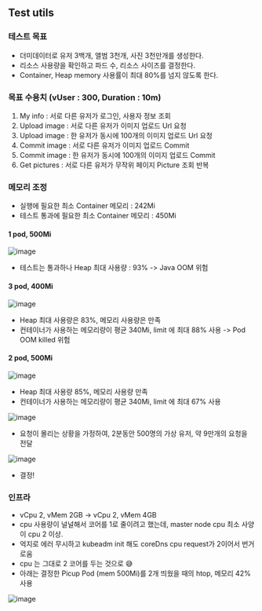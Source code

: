 ## Test utils

### 테스트 목표
- 더미데이터로 유저 3백개, 앨범 3천개, 사진 3천만개를 생성한다.
- 리소스 사용량을 확인하고 파드 수, 리소스 사이즈를 결정한다.
- Container, Heap memory 사용률이 최대 80%를 넘지 않도록 한다.

### 목표 수용치 (vUser : 300, Duration : 10m)
1. My info : 서로 다른 유저가 로그인, 사용자 정보 조회
2. Upload image : 서로 다른 유저가 이미지 업로드 Url 요청
3. Upload image : 한 유저가 동시에 100개의 이미지 업로드 Url 요청
4. Commit image : 서로 다른 유저가 이미지 업로드 Commit
5. Commit image : 한 유저가 동시에 100개의 이미지 업로드 Commit
6. Get pictures : 서로 다른 유저가 무작위 페이지 Picture 조회 반복

### 메모리 조정
- 실행에 필요한 최소 Container 메모리 : 242Mi
- 테스트 통과에 필요한 최소 Container 메모리 : 450Mi

#### 1 pod, 500Mi
![image](https://github.com/ecsimsw/pic-up/assets/46060746/eab4c571-f672-42b8-8301-00aacc70fee6)
- 테스트는 통과하나 Heap 최대 사용량 : 93% -> Java OOM 위험

#### 3 pod, 400Mi
![image](https://github.com/ecsimsw/pic-up/assets/46060746/9ec16999-1cb8-4e7d-a940-83ddaee5f9ca)
- Heap 최대 사용량은 83%, 메모리 사용량은 만족
- 컨테이너가 사용하는 메모리량이 평균 340Mi, limit 에 최대 88% 사용 -> Pod OOM killed 위험

#### 2 pod, 500Mi
![image](https://github.com/ecsimsw/pic-up/assets/46060746/3700b519-f348-495f-b7ff-829ceb043fbf)
- Heap 최대 사용량 85%, 메모리 사용량 만족
- 컨테이너가 사용하는 메모리량이 평균 340Mi, limit 에 최대 67% 사용

![image](https://github.com/ecsimsw/pic-up/assets/46060746/5906001e-972f-4a6d-9be8-5f2d4db99096)

- 요청이 몰리는 상황을 가정하여, 2분동안 500명의 가상 유저, 약 9만개의 요청을 전달

![image](https://github.com/ecsimsw/pic-up/assets/46060746/3f9b9292-b5b9-43b9-a3c1-c50672fa2cdd)

- 결정!

### 인프라
- vCpu 2, vMem 2GB -> vCpu 2, vMem 4GB
- cpu 사용량이 널널해서 코어를 1로 줄이려고 했는데, master node cpu 최소 사양이 cpu 2 이상.
- 억지로 에러 무시하고 kubeadm init 해도 coreDns cpu request가 2이어서 번거로움
- cpu 는 그대로 2 코어를 두는 것으로 😅
- 아래는 결정한 Picup Pod (mem 500Mi)를 2개 띄웠을 때의 htop, 메모리 42% 사용

![image](https://github.com/ecsimsw/pic-up/assets/46060746/266f2998-32f9-4002-9cf5-656d444aaa82)
